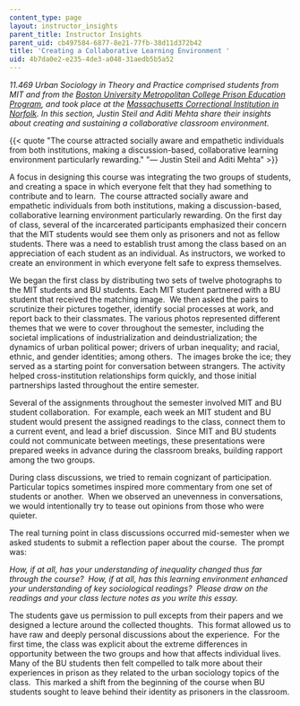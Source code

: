 ```yaml
---
content_type: page
layout: instructor_insights
parent_title: Instructor Insights
parent_uid: cb497584-6877-8e21-77fb-38d11d372b42
title: 'Creating a Collaborative Learning Environment '
uid: 4b7da0e2-e235-4de3-a048-31aedb5b5a52
---
```


_11.469 Urban Sociology in Theory and Practice comprised students from MIT and from the [Boston University Metropolitan College Prison Education Program](http://sites.bu.edu/pep/), and took place at the [Massachusetts Correctional Institution in Norfolk](http://www.mass.gov/eopss/law-enforce-and-cj/prisons/doc-facilities/mci-norfolk.html). In this section, Justin Steil and Aditi Mehta share their insights about creating and sustaining a collaborative classroom environment._

{{< quote "The course attracted socially aware and empathetic individuals from both institutions, making a discussion-based, collaborative learning environment particularly rewarding." "— Justin Steil and Aditi Mehta" >}}

A focus in designing this course was integrating the two groups of students, and creating a space in which everyone felt that they had something to contribute and to learn.  The course attracted socially aware and empathetic individuals from both institutions, making a discussion-based, collaborative learning environment particularly rewarding. On the first day of class, several of the incarcerated participants emphasized their concern that the MIT students would see them only as prisoners and not as fellow students. There was a need to establish trust among the class based on an appreciation of each student as an individual. As instructors, we worked to create an environment in which everyone felt safe to express themselves.

We began the first class by distributing two sets of twelve photographs to the MIT students and BU students. Each MIT student partnered with a BU student that received the matching image.  We then asked the pairs to scrutinize their pictures together, identify social processes at work, and report back to their classmates. The various photos represented different themes that we were to cover throughout the semester, including the societal implications of industrialization and deindustrialization; the dynamics of urban political power; drivers of urban inequality; and racial, ethnic, and gender identities; among others.  The images broke the ice; they served as a starting point for conversation between strangers. The activity helped cross-institution relationships form quickly, and those initial partnerships lasted throughout the entire semester.

Several of the assignments throughout the semester involved MIT and BU student collaboration.  For example, each week an MIT student and BU student would present the assigned readings to the class, connect them to a current event, and lead a brief discussion.  Since MIT and BU students could not communicate between meetings, these presentations were prepared weeks in advance during the classroom breaks, building rapport among the two groups.

During class discussions, we tried to remain cognizant of participation.  Particular topics sometimes inspired more commentary from one set of students or another.  When we observed an unevenness in conversations, we would intentionally try to tease out opinions from those who were quieter.

The real turning point in class discussions occurred mid-semester when we asked students to submit a reflection paper about the course.  The prompt was:  

_How, if at all, has your understanding of inequality changed thus far through the course?  How, if at all, has this learning environment enhanced your understanding of key sociological readings?  Please draw on the readings and your class lecture notes as you write this essay._

The students gave us permission to pull excepts from their papers and we designed a lecture around the collected thoughts.  This format allowed us to have raw and deeply personal discussions about the experience.  For the first time, the class was explicit about the extreme differences in opportunity between the two groups and how that affects individual lives.  Many of the BU students then felt compelled to talk more about their experiences in prison as they related to the urban sociology topics of the class.  This marked a shift from the beginning of the course when BU students sought to leave behind their identity as prisoners in the classroom.